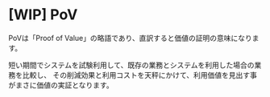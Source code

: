 # [WIP] PoV

PoVは「Proof of Value」の略語であり、直訳すると価値の証明の意味になります。

短い期間でシステムを試験利用して、既存の業務とシステムを利用した場合の業務を比較し、
その削減効果と利用コストを天秤にかけて、利用価値を見出す事がまさに価値の実証となります。